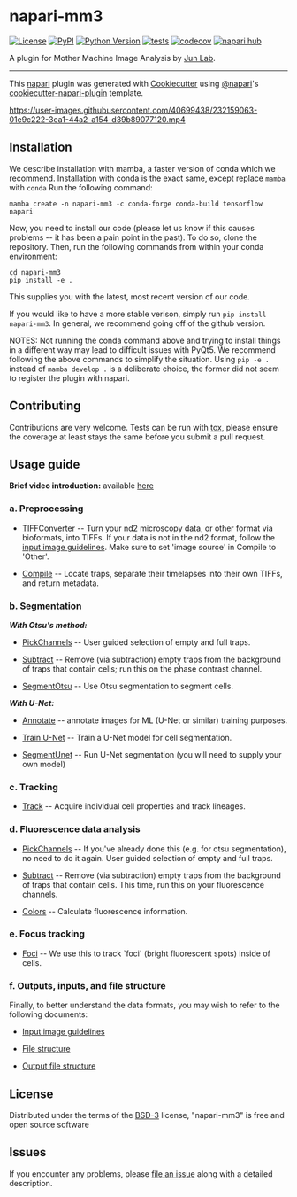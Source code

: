 # napari-mm3

[![License](https://img.shields.io/pypi/l/napari-mm3.svg?color=green)](https://github.com/ahirsharan/napari-mm3/raw/main/LICENSE)
[![PyPI](https://img.shields.io/pypi/v/napari-mm3.svg?color=green)](https://pypi.org/project/napari-mm3)
[![Python Version](https://img.shields.io/pypi/pyversions/napari-mm3.svg?color=green)](https://python.org)
[![tests](https://github.com/ahirsharan/napari-mm3/workflows/tests/badge.svg)](https://github.com/ahirsharan/napari-mm3/actions)
[![codecov](https://codecov.io/gh/ahirsharan/napari-mm3/branch/main/graph/badge.svg)](https://codecov.io/gh/ahirsharan/napari-mm3)
[![napari hub](https://img.shields.io/endpoint?url=https://api.napari-hub.org/shields/napari-mm3)](https://napari-hub.org/plugins/napari-mm3)

A plugin for Mother Machine Image Analysis by [Jun Lab](https://jun.ucsd.edu/).

----------------------------------

This [napari] plugin was generated with [Cookiecutter] using [@napari]'s [cookiecutter-napari-plugin] template.

<!--
Don't miss the full getting started guide to set up your new package:
https://github.com/napari/cookiecutter-napari-plugin#getting-started

and review the napari docs for plugin developers:
https://napari.org/plugins/stable/index.html
-->



https://user-images.githubusercontent.com/40699438/232159063-01e9c222-3ea1-44a2-a154-d39b89077120.mp4



## Installation

We describe installation with mamba, a faster version of conda which we recommend. Installation with conda is the exact same, except replace `mamba` with `conda` Run the following command:

```
mamba create -n napari-mm3 -c conda-forge conda-build tensorflow napari
``` 
Now, you need to install our code (please let us know if this causes problems -- it has been a pain point in the past). To do so, clone the repository. Then, run the following commands from within your conda environment:
```
cd napari-mm3
pip install -e .
```
This supplies you with the latest, most recent version of our code.

If you would like to have a more stable verison, simply run `pip install napari-mm3`. In general, we recommend going off of the github version.

NOTES:
Not running the conda command above and trying to install things in a different way may lead to difficult issues with PyQt5. We recommend following the above commands to simplify the situation.
Using `pip -e .` instead of `mamba develop .` is a deliberate choice, the former did not seem to register the plugin with napari.

## Contributing

Contributions are very welcome. Tests can be run with [tox], please ensure
the coverage at least stays the same before you submit a pull request.

## Usage guide

**Brief video introduction:** available [here](https://youtu.be/7MCiGTg6mq4)

### a. Preprocessing

* [TIFFConverter](https://github.com/junlabucsd/napari-mm3/blob/main/docs/tiffconvert-widget.md) -- Turn your nd2 microscopy data, or other format via bioformats, into TIFFs. If your data is not in the nd2 format, follow the [input image guidelines](https://github.com/junlabucsd/napari-mm3/blob/main/docs/Input-images-guidelines.md). Make sure to set 'image source' in Compile to 'Other'.

* [Compile](https://github.com/junlabucsd/napari-mm3/blob/main/docs/compile-widget.md) -- Locate traps, separate their timelapses into their own TIFFs, and return metadata.

### b. Segmentation

___With Otsu's method:___

* [PickChannels](https://github.com/junlabucsd/napari-mm3/blob/main/docs/pickchannels-widget.md) -- User guided selection of empty and full traps.

* [Subtract](https://github.com/junlabucsd/napari-mm3/blob/main/docs/subtract-widget.md) -- Remove (via subtraction) empty traps from the background of traps that contain cells; run this on the phase contrast channel.

* [SegmentOtsu](https://github.com/junlabucsd/napari-mm3/blob/main/docs/segmentotsu-widget.md) -- Use Otsu segmentation to segment cells.

___With U-Net:___

* [Annotate](https://github.com/junlabucsd/napari-mm3/blob/main/docs/annotate-widget.md) -- annotate images for ML (U-Net or similar) training purposes.

* [Train U-Net](https://github.com/junlabucsd/napari-mm3/blob/main/docs/trainunet-widget.md) -- Train a U-Net model for cell segmentation.

* [SegmentUnet](https://github.com/junlabucsd/napari-mm3/blob/main/docs/segmentunet-widget.md) -- Run U-Net segmentation (you will need to supply your own model)

### c. Tracking

* [Track](https://github.com/junlabucsd/napari-mm3/blob/main/docs/track-widget.md) -- Acquire individual cell properties and track lineages.

### d. Fluorescence data analysis

* [PickChannels](https://github.com/junlabucsd/napari-mm3/blob/main/docs/pickchannels-widget.md) -- If you've already done this (e.g. for otsu segmentation), no need to do it again. User guided selection of empty and full traps. 

* [Subtract](https://github.com/junlabucsd/napari-mm3/blob/main/docs/subtract-widget.md) -- Remove (via subtraction) empty traps from the background of traps that contain cells. This time, run this on your fluorescence channels.

* [Colors](https://github.com/junlabucsd/napari-mm3/blob/main/docs/colors-widget.md) -- Calculate fluorescence information.

### e. Focus tracking

* [Foci](https://github.com/junlabucsd/napari-mm3/blob/main/docs/foci-widget.md) -- We use this to track `foci' (bright fluorescent spots) inside of cells.


### f. Outputs, inputs, and file structure
Finally, to better understand the data formats, you may wish to refer to the following documents:

* [Input image guidelines](https://github.com/junlabucsd/napari-mm3/blob/main/docs/Input-images-guidelines.md)

* [File structure](https://github.com/junlabucsd/napari-mm3/blob/main/docs/file-structure.md)

* [Output file structure](https://github.com/junlabucsd/napari-mm3/blob/main/docs/Cell-class-docs.md)

## License

Distributed under the terms of the [BSD-3] license,
"napari-mm3" is free and open source software

## Issues

If you encounter any problems, please [file an issue] along with a detailed description.

[napari]: https://github.com/napari/napari
[Cookiecutter]: https://github.com/audreyr/cookiecutter
[@napari]: https://github.com/napari
[MIT]: http://opensource.org/licenses/MIT
[BSD-3]: http://opensource.org/licenses/BSD-3-Clause
[GNU GPL v3.0]: http://www.gnu.org/licenses/gpl-3.0.txt
[GNU LGPL v3.0]: http://www.gnu.org/licenses/lgpl-3.0.txt
[Apache Software License 2.0]: http://www.apache.org/licenses/LICENSE-2.0
[Mozilla Public License 2.0]: https://www.mozilla.org/media/MPL/2.0/index.txt
[cookiecutter-napari-plugin]: https://github.com/napari/cookiecutter-napari-plugin

[file an issue]: https://github.com/junlabucsd/napari-mm3/issues

[napari]: https://github.com/napari/napari
[tox]: https://tox.readthedocs.io/en/latest/
[pip]: https://pypi.org/project/pip/
[PyPI]: https://pypi.org/
